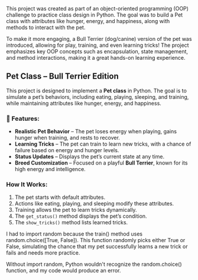 This project was created as part of an object-oriented programming (OOP) challenge to practice class design in Python. The goal was to build a Pet class with attributes like hunger, energy, and happiness, along with methods to interact with the pet.

To make it more engaging, a Bull Terrier (dog/canine) version of the pet was introduced, allowing for play, training, and even learning tricks! The project emphasizes key OOP concepts such as encapsulation, state management, and method interactions, making it a great hands-on learning experience.
## Pet Class – Bull Terrier Edition

This project is designed to implement a **Pet class** in Python. The goal is to simulate a pet’s behaviors, including eating, playing, sleeping, and training, while maintaining attributes like hunger, energy, and happiness.

### 🔹 Features:
- **Realistic Pet Behavior** – The pet loses energy when playing, gains hunger when training, and rests to recover.
- **Learning Tricks** – The pet can train to learn new tricks, with a chance of failure based on energy and hunger levels.
- **Status Updates** – Displays the pet’s current state at any time.
- **Breed Customization** – Focused on a playful **Bull Terrier**, known for its high energy and intelligence.

###  How It Works:
1. The pet starts with default attributes.
2. Actions like eating, playing, and sleeping modify these attributes.
3. Training allows the pet to learn tricks dynamically.
4. The `get_status()` method displays the pet’s condition.
5. The `show_tricks()` method lists learned tricks.
   
I had to import random because the train() method uses random.choice([True, False]). This function randomly picks either True or False, simulating the chance that my pet successfully learns a new trick or fails and needs more practice.

Without import random, Python wouldn't recognize the random.choice() function, and my code would produce an error.
